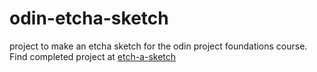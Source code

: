 # odin-etcha-sketch
project to make an etcha sketch for the odin project foundations course. 
Find completed project at [etch-a-sketch](martyfay12.github.io/odin-etcha-sketch)
